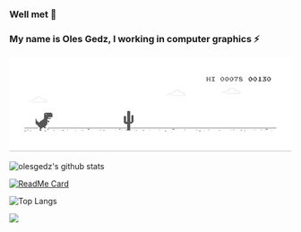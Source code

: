 ### Well met 👋
### My name is Oles Gedz, I working in computer graphics ⚡

<!--
**olesgedz/olesgedz** is a ✨ _special_ ✨ repository because its `README.md` (this file) appears on your GitHub profile.

Here are some ideas to get you started:

- 🔭 I’m currently working on ...
- 🌱 I’m currently learning ...
- 👯 I’m looking to collaborate on ...
- 🤔 I’m looking for help with ...
- 💬 Ask me about ...
- 📫 How to reach me: ...
- 😄 Pronouns: ...
- ⚡ Fun fact: ...
-->
![image](https://github.com/olesgedz/olesgedz/blob/master/dino.gif)

![olesgedz's github stats](https://github-readme-stats.vercel.app/api?username=olesgedz&count_private=true&show_icons=true&bg_color=30,e96443,904e95&title_color=fff&text_color=fff)

[![ReadMe Card](https://github-readme-stats.vercel.app/api/pin/?username=olesgedz&repo=Scop&show_icons=true&bg_color=30,e96443,904e95&title_color=fff&text_color=fff)](https://github.com/olesgedz/Scop)

![Top Langs](https://github-readme-stats.vercel.app/api/top-langs/?username=olesgedz&show_icons=true&bg_color=30,e96443,904e95&title_color=fff&text_color=fff)

![](https://komarev.com/ghpvc/?username=olesgedz&label=PROFILE+VIEWS&style=flat-square)

